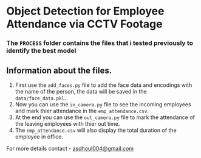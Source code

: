 # Object Detection for Employee Attendance via CCTV Footage 

### The `PROCESS` folder contains the files that i tested previously to identify the best model

## Information about the files.
1. First use the `add_faces.py` file to add the face data and encodings with the name of the person, the data will be saved in the `data/face_data.pkl`.
2. Now you can use the `in_camera.py` file to see the incoming employees and mark thier attendance in the `emp_attendance.csv`.
3. At the end you can use the `out_camera.py` file to mark the attendance of the leaving employees with thier out time.
4. The `emp_attendance.csv` will also display the total duration of the employee in office.

For more details contact - asdhoul004@gmail.com